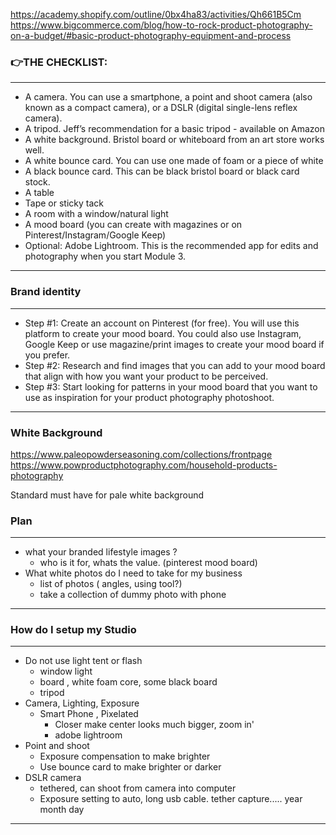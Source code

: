 https://academy.shopify.com/outline/0bx4ha83/activities/Qh661B5Cm
https://www.bigcommerce.com/blog/how-to-rock-product-photography-on-a-budget/#basic-product-photography-equipment-and-process

### 👉THE CHECKLIST:
***
- A camera. You can use a smartphone, a point and shoot camera (also known as a compact camera), or a DSLR (digital single-lens reflex camera). 
- A tripod. Jeff’s recommendation for a basic tripod - available on Amazon
- A white background. Bristol board or whiteboard from an art store works well.
- A white bounce card. You can use one made of foam or a piece of white 
- A black bounce card. This can be black bristol board or black card stock.
- A table
- Tape or sticky tack
- A room with a window/natural light
- A mood board (you can create with magazines or on Pinterest/Instagram/Google Keep)
- Optional: Adobe Lightroom. This is the recommended app for edits and photography when you start Module 3.
***

### Brand identity
***
- Step #1: Create an account on Pinterest (for free). You will use this platform to create your mood board. You could also use Instagram, Google Keep or use magazine/print images to create your mood board if you prefer. 
- Step #2: Research and find images that you can add to your mood board that align with how you want your product to be perceived.
- Step #3: Start looking for patterns in your mood board that you want to use as inspiration for your product photography photoshoot.
***

### White Background
https://www.paleopowderseasoning.com/collections/frontpage
https://www.powproductphotography.com/household-products-photography

Standard must have for pale white background

### Plan
***
- what your branded lifestyle images ?
  - who is it for, whats the value. (pinterest mood board)
- What white photos do I need to take for my business
  - list of photos ( angles, using tool?)
  - take a collection of dummy photo with phone
***

### How do I setup my Studio
***
- Do not use light tent or flash
  - window light
  - board , white foam core, some black board
  - tripod
- Camera, Lighting, Exposure
  - Smart Phone , Pixelated
    - Closer make center looks much bigger, zoom in'
    - adobe lightroom
- Point and shoot 
  - Exposure compensation to make brighter
  - Use bounce card to make brighter or darker
- DSLR camera
  - tethered, can shoot from camera into computer
  - Exposure setting to auto, long usb cable. tether capture..... year month day
  
***
